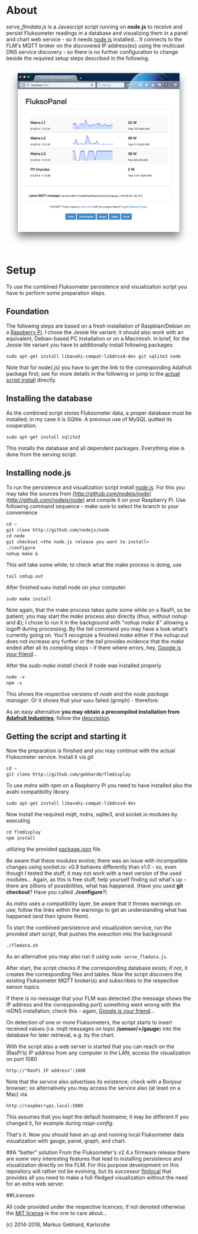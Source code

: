# About

*serve_flmdata.js* is a Javascript script running on **node.js** to receive and persist Fluksometer readings in a database and visualizing them in a panel and chart web service - so it needs [node.js](http://nodejs.org) installed...
It connects to the FLM's MQTT broker on the discovered IP address(es) using the multicast DNS service discovery - so there is no further configuration to change beside the required setup steps described in the following.

<img src="fluksopanel.png" width=500>

# Setup

To use the combined Fluksometer persistence and visualization script you have to perform some preparation steps. 

## Foundation

The following steps are based on a fresh installation of Raspbian/Debian on a [Raspberry Pi](http://www.raspberrypi.org/downloads). I chose the Jessie lite variant; it should also work with an equivalent, Debian-based PC installation or on a Macintosh. 
In brief, for the Jessie lite variant you have to additionally install following packages:

    sudo apt-get install libavahi-compat-libdnssd-dev git sqlite3 node
    
Note that for node(.js) you have to get the link to the corresponding Adafruit package first; see for more details in the following or jump to the [actual script install](#getting-the-script-and-starting-it) directly.

## Installing the database

As the combined script stores Fluksometer data, a proper database must be installed; in my case it is SQlite. A previous use of MySQL quitted its cooperation.

	sudo apt-get install sqlite3

This installs the database and all dependent packages. Everything else is done from the serving script.

## Installing node.js

To run the persistence and visualization script install [node.js](http://nodejs.org). For this you may take the sources from [http://github.com/nodejs/node](http://github.com/nodejs/node) and compile it on your Raspberry Pi. Use following command sequence - make sure to select the branch to your convenience

	cd ~
	git clone http://github.com/nodejs/node
	cd node
	git checkout <the node.js release you want to install>
	./configure
	nohup make &
	
This will take some while; to check what the make process is doing, use
	
	tail nohup.out
	
After finished `make` install node on your computer.
	
	sudo make install

Note again, that the make process takes quite some while on a RasPi, so be patient; you may start the *make* process also directly (thus, without *nohup* and *&*); I chose to run it in the background with "*nohup make &*" allowing a logoff during processing. By the *tail* command you may have a look what’s currently going on. You'll recognize a finished *make* either if the *nohup.out* does not increase any further or the *tail* provides evidence that the *make* ended after all its compiling steps - if there where errors, hey, [Google is your friend](http://www.giyf.com)...
 
After the *sudo make install* check if node was installed properly 

	node -v
	npm -v

This shows the respective versions of *node* and the *node package manager*. Or it shows that your `make` failed (grmph) - therefore:

As an easy alternative **you may obtain a precompiled installation from [Adafruit Industries](https://www.adafruit.com/)**; follow the [description](https://learn.adafruit.com/node-embedded-development/installing-node-dot-js).

## Getting the script and starting it

Now the preparation is finished and you may continue with the actual Fluksometer service. Install it via *git*

	cd ~
	git clone http://github.com/gebhardm/flmdisplay

To use *mdns* with *npm* on a Raspberry Pi you need to have installed also the avahi compatibility library.

	sudo apt-get install libavahi-compat-libdnssd-dev

Now install the required mqtt, mdns, sqlite3, and socket.io modules by executing 

	cd flmdisplay
    npm install
    
utilizing the provided [package.json](package.json) file.

Be aware that these modules evolve; there was an issue with incompatible changes using socket.io: v0.9 behaves differently than v1.0 - so, even though I tested the stuff, it may not work with a next version of the used modules... Again, as this is free stuff, help yourself finding out what's up - there are zillions of possibilities, what has happened. (Have you used **git checkout**? Have you called **./configure**?)

As *mdns* uses a compatibility layer, be aware that it throws warnings on use; follow the links within the warnings to get an understanding what has happened (and then ignore them). 

To start the combined persistence and visualization service, run the provided start script, that pushes the exeuction into the background

	./flmdata.sh

As an alternative you may also run it using `node serve_flmdata.js`.

After start, the script checks if the corresponding database exists; if not, it creates the corresponding files and tables. Now the script discovers the existing Fluksometer MQTT broker(s) and subscribes to the respective sensor topics.

If there is no message that your FLM was detected (the message shows the IP address and the corresponding port) something went wrong with the mDNS installation; check this - again, [Google is your friend](http://www.giyf.com)...

On detection of one or more Fluksometers, the script starts to insert received values (i.e. mqtt messages on topic **/sensor/+/gauge**) into the database for later retrieval, e.g. by the chart. 

With the script also a web server is started that you can reach on the (RasPi’s) IP address from any computer in the LAN; access the visualization on port 1080

	http://"RasPi IP address":1080

Note that the service also advertises its existence; check with a Bonjour browser; so alternatively you may access the service also (at least on a Mac) via

	http://raspberrypi.local:1080

This assumes that you kept the default hostname; it may be different if you changed it, for example during *raspi-config*.

That's it. Now you should have an up and running local Fluksometer data visualization with gauge, panel, graph, and chart.

##A "better" solution
From the Fluksometer's v2.4.x firmware release there are some very interesting features that lead to installing persistence and visualization directly on the FLM. For this purpose development on this repository will rather not be evolving, but its successor [flmlocal](http://github.com/gebhardm/flmlocal) that provides all you need to make a full-fledged visualization without the need for an extra web server.

##Licenses

All code provided under the respective licences; if not denoted otherwise the [MIT license](http://opensource.org/licenses/MIT) is the one to care about...

(c) 2014-2016, Markus Gebhard, Karlsruhe